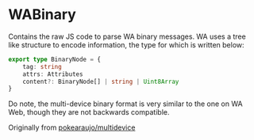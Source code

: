 # WABinary

Contains the raw JS code to parse WA binary messages. WA uses a tree like structure to encode information, the type for which is written below:

``` ts
export type BinaryNode = {
    tag: string
    attrs: Attributes
	content?: BinaryNode[] | string | Uint8Array
}
```

Do note, the multi-device binary format is very similar to the one on WA Web, though they are not backwards compatible.

Originally from [pokearaujo/multidevice](https://github.com/pokearaujo/multidevice)